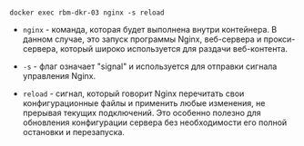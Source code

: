 #

```console
docker exec rbm-dkr-03 nginx -s reload
```

- `nginx` - команда, которая будет выполнена внутри контейнера. В данном случае, это запуск программы Nginx, веб-сервера и прокси-сервера, который широко используется для раздачи веб-контента.

- `-s` - флаг означает "signal" и используется для отправки сигнала управления Nginx.

- `reload` - сигнал, который говорит Nginx перечитать свои конфигурационные файлы и применить любые изменения, не прерывая текущих подключений. Это особенно полезно для обновления конфигурации сервера без необходимости его полной остановки и перезапуска.

#